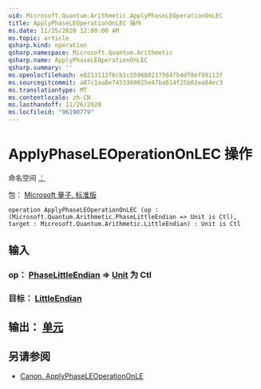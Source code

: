 ```yaml
---
uid: Microsoft.Quantum.Arithmetic.ApplyPhaseLEOperationOnLEC
title: ApplyPhaseLEOperationOnLEC 操作
ms.date: 11/25/2020 12:00:00 AM
ms.topic: article
qsharp.kind: operation
qsharp.namespace: Microsoft.Quantum.Arithmetic
qsharp.name: ApplyPhaseLEOperationOnLEC
qsharp.summary: ''
ms.openlocfilehash: e8213112f6cb1c559680217564fb4df8ef99113f
ms.sourcegitcommit: a87c1aa8e7453360025e47ba614f25b02ea84ec3
ms.translationtype: MT
ms.contentlocale: zh-CN
ms.lasthandoff: 11/26/2020
ms.locfileid: "96190779"
---
```

# <a name="applyphaseleoperationonlec-operation"></a>ApplyPhaseLEOperationOnLEC 操作

命名空间 [：](xref:Microsoft.Quantum.Arithmetic)

包： [Microsoft 量子. 标准版](https://nuget.org/packages/Microsoft.Quantum.Standard)




```qsharp
operation ApplyPhaseLEOperationOnLEC (op : (Microsoft.Quantum.Arithmetic.PhaseLittleEndian => Unit is Ctl), target : Microsoft.Quantum.Arithmetic.LittleEndian) : Unit is Ctl
```


## <a name="input"></a>输入

### <a name="op--phaselittleendian--unit--is-ctl"></a>op： [PhaseLittleEndian](xref:Microsoft.Quantum.Arithmetic.PhaseLittleEndian) => [Unit](xref:microsoft.quantum.lang-ref.unit)  为 Ctl




### <a name="target--littleendian"></a>目标： [LittleEndian](xref:Microsoft.Quantum.Arithmetic.LittleEndian)





## <a name="output--unit"></a>输出： [单元](xref:microsoft.quantum.lang-ref.unit)



## <a name="see-also"></a>另请参阅

- [Canon. ApplyPhaseLEOperationOnLE](xref:Microsoft.Quantum.Canon.ApplyPhaseLEOperationOnLE)